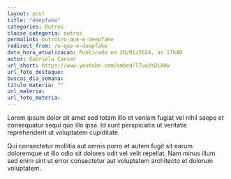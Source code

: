 ```yaml
---
layout: post
title: "deepfake"
categories: Outros
classe_categoria: outros
permalink: outros/o-que-e-deepfake
redirect_from: /o-que-e-deepfake
data_hora_atualizacao: Publicado em 20/01/2024, às 17h40
autor: Gabriela Caesar
url_short: https://www.youtube.com/embed/lTuuVsDiXUw
url_foto_destaque: 
buscas_dia_semana: 
titulo_materia: ""
url_materia: 
url_foto_materia: 
---
```

Lorem ipsum dolor sit amet sed totam illo et veniam fugiat vel nihil saepe et consequatur sequi quo illo ipsa. Id sunt perspiciatis ut veritatis reprehenderit ut voluptatem cupiditate. 

Qui consectetur mollitia aut omnis porro et autem fugit sit earum doloremque ut illo odio sit dolores odit vel velit repellat. Nam minus illum sed enim sint ut error consectetur aut voluptatem architecto et dolorum voluptatem. 

